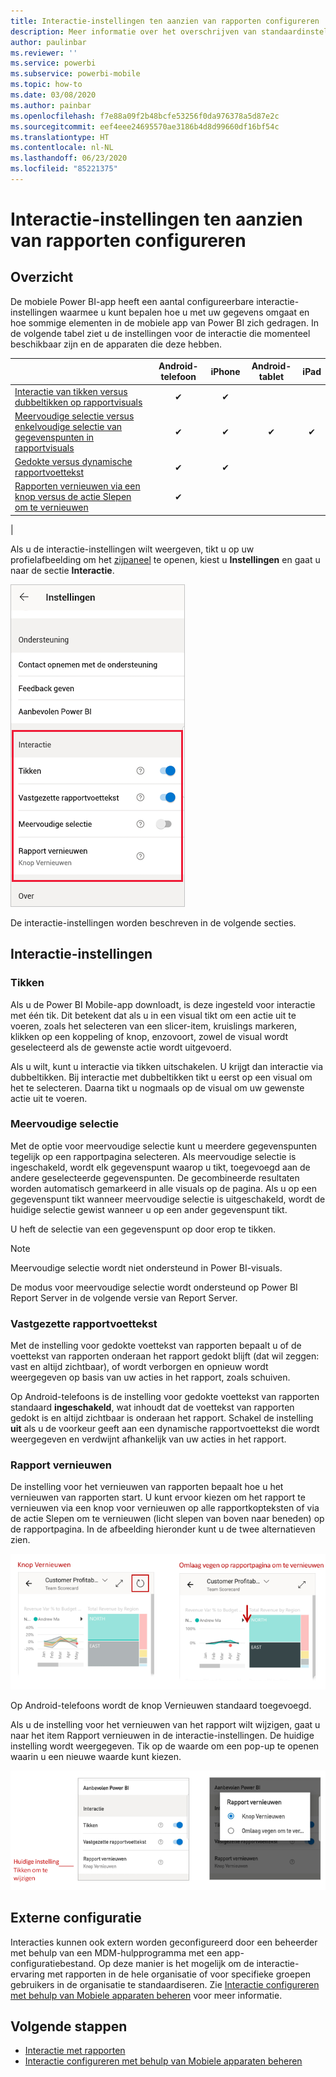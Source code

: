 ```yaml
---
title: Interactie-instellingen ten aanzien van rapporten configureren
description: Meer informatie over het overschrijven van standaardinstellingen voor interactie ten aanzien van-rapporten.
author: paulinbar
ms.reviewer: ''
ms.service: powerbi
ms.subservice: powerbi-mobile
ms.topic: how-to
ms.date: 03/08/2020
ms.author: painbar
ms.openlocfilehash: f7e88a09f2b48bcfe53256f0da976378a5d87e2c
ms.sourcegitcommit: eef4eee24695570ae3186b4d8d99660df16bf54c
ms.translationtype: HT
ms.contentlocale: nl-NL
ms.lasthandoff: 06/23/2020
ms.locfileid: "85221375"
---
```

# <a name="configure-report-interaction-settings"></a>Interactie-instellingen ten aanzien van rapporten configureren

## <a name="overview"></a>Overzicht

De mobiele Power BI-app heeft een aantal configureerbare interactie-instellingen waarmee u kunt bepalen hoe u met uw gegevens omgaat en hoe sommige elementen in de mobiele app van Power BI zich gedragen. In de volgende tabel ziet u de instellingen voor de interactie die momenteel beschikbaar zijn en de apparaten die deze hebben.

|| Android-telefoon | iPhone | Android-tablet  | iPad |
|-|:-:|:-:|:-:|:-:|
| [Interactie van tikken versus dubbeltikken op rapportvisuals](#single-tap) |✔|✔|||
| [Meervoudige selectie versus enkelvoudige selectie van gegevenspunten in rapportvisuals](#multi-select) |✔|✔|✔|✔|
| [Gedokte versus dynamische rapportvoettekst](#docked-report-footer) |✔|✔|||
| [Rapporten vernieuwen via een knop versus de actie Slepen om te vernieuwen](#report-refresh) |✔||||
|

Als u de interactie-instellingen wilt weergeven, tikt u op uw profielafbeelding om het [zijpaneel](./mobile-apps-home-page.md#header) te openen, kiest u **Instellingen** en gaat u naar de sectie **Interactie**.

![Interactie-instellingen](./media/mobile-app-interaction-settings/powerbi-mobile-app-interactions-section.png)

De interactie-instellingen worden beschreven in de volgende secties.

## <a name="interaction-settings"></a>Interactie-instellingen

### <a name="single-tap"></a>Tikken
Als u de Power BI Mobile-app downloadt, is deze ingesteld voor interactie met één tik. Dit betekent dat als u in een visual tikt om een actie uit te voeren, zoals het selecteren van een slicer-item, kruislings markeren, klikken op een koppeling of knop, enzovoort, zowel de visual wordt geselecteerd als de gewenste actie wordt uitgevoerd.

Als u wilt, kunt u interactie via tikken uitschakelen. U krijgt dan interactie via dubbeltikken. Bij interactie met dubbeltikken tikt u eerst op een visual om het te selecteren. Daarna tikt u nogmaals op de visual om uw gewenste actie uit te voeren.

### <a name="multi-select"></a>Meervoudige selectie

Met de optie voor meervoudige selectie kunt u meerdere gegevenspunten tegelijk op een rapportpagina selecteren. Als meervoudige selectie is ingeschakeld, wordt elk gegevenspunt waarop u tikt, toegevoegd aan de andere geselecteerde gegevenspunten. De gecombineerde resultaten worden automatisch gemarkeerd in alle visuals op de pagina. Als u op een gegevenspunt tikt wanneer meervoudige selectie is uitgeschakeld, wordt de huidige selectie gewist wanneer u op een ander gegevenspunt tikt.

U heft de selectie van een gegevenspunt op door erop te tikken.

>[!NOTE]
>Meervoudige selectie wordt niet ondersteund in Power BI-visuals.
>
>De modus voor meervoudige selectie wordt ondersteund op Power BI Report Server in de volgende versie van Report Server.

### <a name="docked-report-footer"></a>Vastgezette rapportvoettekst

Met de instelling voor gedokte voettekst van rapporten bepaalt u of de voettekst van rapporten onderaan het rapport gedokt blijft (dat wil zeggen: vast en altijd zichtbaar), of wordt verborgen en opnieuw wordt weergegeven op basis van uw acties in het rapport, zoals schuiven.

Op Android-telefoons is de instelling voor gedokte voettekst van rapporten standaard **ingeschakeld**, wat inhoudt dat de voettekst van rapporten gedokt is en altijd zichtbaar is onderaan het rapport. Schakel de instelling **uit** als u de voorkeur geeft aan een dynamische rapportvoettekst die wordt weergegeven en verdwijnt afhankelijk van uw acties in het rapport.

### <a name="report-refresh"></a>Rapport vernieuwen

De instelling voor het vernieuwen van rapporten bepaalt hoe u het vernieuwen van rapporten start. U kunt ervoor kiezen om het rapport te vernieuwen via een knop voor vernieuwen op alle rapportkopteksten of via de actie Slepen om te vernieuwen (licht slepen van boven naar beneden) op de rapportpagina. In de afbeelding hieronder kunt u de twee alternatieven zien. 

![De knop Vernieuwen versus de actie Slepen om te vernieuwen](./media/mobile-app-interaction-settings/powerbi-mobile-app-interactions-refresh-button-versus-pull.png)

Op Android-telefoons wordt de knop Vernieuwen standaard toegevoegd.

Als u de instelling voor het vernieuwen van het rapport wilt wijzigen, gaat u naar het item Rapport vernieuwen in de interactie-instellingen. De huidige instelling wordt weergegeven. Tik op de waarde om een pop-up te openen waarin u een nieuwe waarde kunt kiezen.

![Vernieuwen instellen](./media/mobile-app-interaction-settings/powerbi-mobile-app-interactions-set-refresh.png)

## <a name="remote-configuration"></a>Externe configuratie

Interacties kunnen ook extern worden geconfigureerd door een beheerder met behulp van een MDM-hulpprogramma met een app-configuratiebestand. Op deze manier is het mogelijk om de interactie-ervaring met rapporten in de hele organisatie of voor specifieke groepen gebruikers in de organisatie te standaardiseren. Zie [Interactie configureren met behulp van Mobiele apparaten beheren](./mobile-app-configuration.md) voor meer informatie.


## <a name="next-steps"></a>Volgende stappen
* [Interactie met rapporten](./mobile-reports-in-the-mobile-apps.md#interact-with-reports)
* [Interactie configureren met behulp van Mobiele apparaten beheren](./mobile-app-configuration.md)
